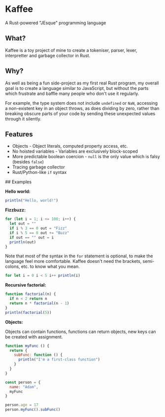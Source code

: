 # Kaffee

A Rust-powered "JEsque" programming language

## What?

Kaffee is a toy project of mine to create a tokeniser, parser, lexer, interpretter
and garbage collector in Rust.

## Why?

As well as being a fun side-project as my first real Rust program, my overall
goal is to create a language similar to JavaScript, but without the parts which
frustrate and baffle many people who don't use it regularly.

For example, the type system does not include `undefined` or `NaN`, accessing
a non-existent key in an object throws, as does dividing by zero, rather than
breaking obscure parts of your code by sending these unexpected values through
it silently.

## Features

 - Objects - Object literals, computed property access, etc.
 - No hoisted variables - Variables are exclusively block-scoped
 - More predictable boolean coercion - `null` is the only value which is falsy (besides `false`)
 - Tracing garbage collector
 - Rust/Python-like `if` syntax

## Examples

**Hello world:**

```js
println("Hello, world!")
```

**Fizzbuzz:**
```js
for (let i = 1; i <= 100; i++) {
  let out = ""
  if i % 3 == 0 out = "Fizz"
  if i % 5 == 0 out += "Buzz"
  if out == "" out = i
  println(out)
}
```

Note that most of the syntax in the `for` statement is optional, to make the
language feel more comfortable. Kaffee doesn't need the brackets, semi-colons,
etc. to know what you mean.

```js
for let i = 0 i < 5 i++ println(i)
```

**Recursive factorial:**
```js
function factorial(n) {
  if n < 2 return n
  return n * factorial(n - 1)
}
println(factorial(5))
```

**Objects:**

Objects can contain functions, functions can return objects, new keys
can be created with assignment.

```js
function myFunc () {
  return {
    subFunc: function () {
      println("I'm a first-class function")
    }
  }
}

const person = {
  name: "Adam",
  myFunc
}

person.age = 17
person.myFunc().subFunc()
```
